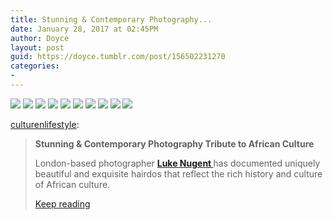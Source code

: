 ```yaml
---
title: Stunning & Contemporary Photography...
date: January 28, 2017 at 02:45PM
author: Doyce
layout: post
guid: https://doyce.tumblr.com/post/156502231270
categories:
- 
--- 
```


<img src="https://68.media.tumblr.com/ecfe9965cae2be7017f3b73f8ddfb99b/tumblr_ojvwjgJA7k1u8rtwro1_500.jpg"/> 
  
<img src="https://68.media.tumblr.com/63358c98cb0b5635f4e486233826e00b/tumblr_ojvwjgJA7k1u8rtwro2_500.jpg"/> 
  
<img src="https://68.media.tumblr.com/d67a06ef3541f98e8eadd0c3792ff543/tumblr_ojvwjgJA7k1u8rtwro3_500.jpg"/> 
  
<img src="https://68.media.tumblr.com/efdb9f19308b13e5cdd5b9eb36010232/tumblr_ojvwjgJA7k1u8rtwro4_500.jpg"/> 
  
<img src="https://68.media.tumblr.com/86a9448dd28bb87411cd5dc58e4a1bc8/tumblr_ojvwjgJA7k1u8rtwro5_500.jpg"/> 
  
<img src="https://68.media.tumblr.com/0e676b8245a85a191ccdc00a44c4ed76/tumblr_ojvwjgJA7k1u8rtwro6_500.jpg"/> 
  
<img src="https://68.media.tumblr.com/395cbe45b8c2b650f032ddd2689f9f2f/tumblr_ojvwjgJA7k1u8rtwro7_500.jpg"/> 
  
<img src="https://68.media.tumblr.com/7c92f02d56c2a332fc0370866ab4c39d/tumblr_ojvwjgJA7k1u8rtwro8_500.jpg"/> 
  
<img src="https://68.media.tumblr.com/a0457b69b77f513b56e60d0e558034ff/tumblr_ojvwjgJA7k1u8rtwro9_500.jpg"/> 
  
<img src="https://68.media.tumblr.com/763513c3f6e7b0f5ace984cbf7a30e86/tumblr_ojvwjgJA7k1u8rtwro10_500.jpg"/> 
  
<p><a href="http://culturenlifestyle.com/post/155962347764/stunning-contemporary-photography-tribute-to" class="tumblr_blog" target="_blank">culturenlifestyle</a>:</p>

<blockquote>
<p><b>Stunning & Contemporary Photography Tribute to African Culture</b> 
</p>
<p>London-based photographer <b><span><a href="http://www.lukenugent.co.uk/" target="_blank">Luke Nugent </a></span></b>has documented uniquely beautiful and exquisite hairdos that reflect the rich history and culture of African culture.</p> <p><a href="http://culturenlifestyle.com/post/155962347764/stunning-contemporary-photography-tribute-to" class="tmblr-truncated-link read_more" target="_blank">Keep reading</a></p>
</blockquote> 
